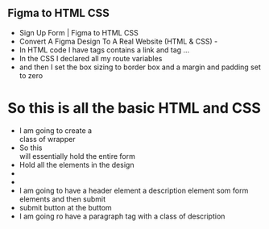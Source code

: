 ## Figma to HTML CSS
- Sign Up Form | Figma to HTML CSS
- Convert A Figma Design To A Real Website (HTML &  CSS) -
- In HTML code I have <head> tags contains a link and <body> tag ...
- In the CSS I declared all my route variables
- and then I set  the box sizing to border box and a margin and padding set to zero
# So this is all the basic HTML and CSS
- I am going to create a <div> class of wrapper 
- So this <div> will essentially hold the entire form
- Hold all the elements in the design 
- 
- 
-  I am going to have a header element a description element som form elements and then submit
- submit button at the buttom
-  I am going ro have a paragraph tag with a class of description


